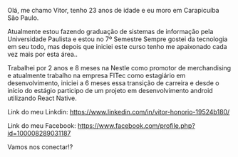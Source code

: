 Olá, me chamo Vitor, tenho 23 anos de idade e eu moro em Carapicuíba São Paulo. 

Atualmente estou fazendo graduação de sistemas de informação pela Universidade Paulista e estou no  7º Semestre
Sempre gostei da tecnologia em seu todo, mas depois que iniciei este curso tenho me apaixonado cada vez mais por esta área.. 

Trabalhei por 2 anos e 8 meses na Nestle como promotor de merchandising e atualmente trabalho na empresa FITec como estagiário em desenvolvimento, iniciei a 6 meses essa transição de carreira e desde o início do estágio participo de um projeto em desenvolvimento android utilizando React Native.

Link do meu Linkdin: https://www.linkedin.com/in/vitor-honorio-19524b180/

Link do meu Facebook: https://www.facebook.com/profile.php?id=100008289031187

Vamos nos conectar!?
